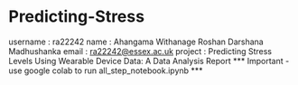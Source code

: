 # Predicting-Stress

username : ra22242
name : Ahangama Withanage Roshan Darshana Madhushanka
email : ra22242@essex.ac.uk
project : Predicting Stress Levels Using Wearable Device Data: A Data Analysis Report
*** Important - use google colab to run  all_step_notebook.ipynb ***






